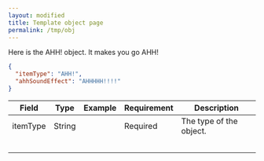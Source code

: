 ```yaml
---
layout: modified
title: Template object page
permalink: /tmp/obj
---
```

Here is the AHH! object. It makes you go AHH!

```json
{
  "itemType": "AHH!",
  "ahhSoundEffect": "AHHHHH!!!!"
}
```

| Field    | Type   | Example | Requirement | Description             |
|----------|--------|---------|-------------|-------------------------|
| itemType | String |         | Required    | The type of the object. |
|          |        |         |             |                         |
|          |        |         |             |                         |
|          |        |         |             |                         |
|          |        |         |             |                         |
|          |        |         |             |                         |